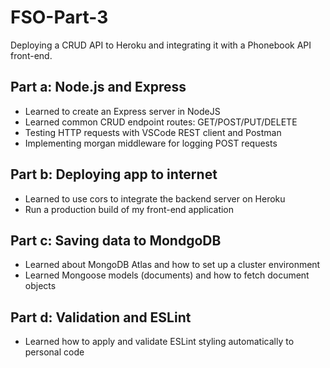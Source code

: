 # FSO-Part-3
Deploying a CRUD API to Heroku and integrating it with a Phonebook API front-end. 

## Part a: Node.js and Express
- Learned to create an Express server in NodeJS
- Learned common CRUD endpoint routes: GET/POST/PUT/DELETE
- Testing HTTP requests with VSCode REST client and Postman
- Implementing morgan middleware for logging POST requests

## Part b: Deploying app to internet
- Learned to use cors to integrate the backend server on Heroku
- Run a production build of my front-end application

## Part c: Saving data to MondgoDB
- Learned about MongoDB Atlas and how to set up a cluster environment
- Learned Mongoose models (documents) and how to fetch document objects

## Part d: Validation and ESLint
- Learned how to apply and validate ESLint styling automatically to personal code
